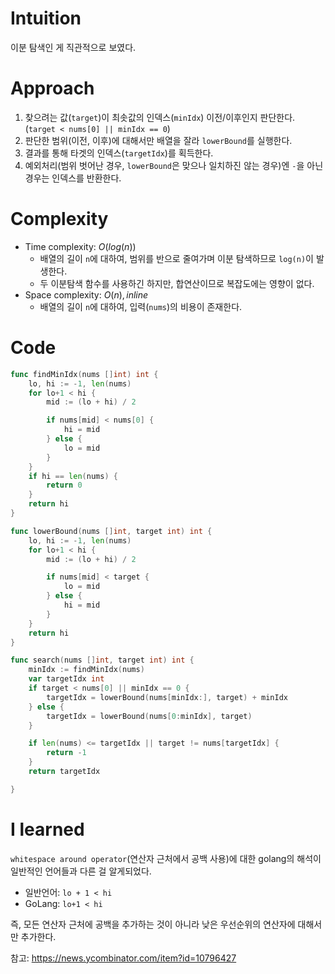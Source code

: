 # Intuition
이분 탐색인 게 직관적으로 보였다.

# Approach
1. 찾으려는 값(`target`)이 최솟값의 인덱스(`minIdx`) 이전/이후인지 판단한다. (`target < nums[0] || minIdx == 0`)
2. 판단한 범위(이전, 이후)에 대해서만 배열을 잘라 `lowerBound`를 실행한다.
3. 결과를 통해 타겟의 인덱스(`targetIdx`)를 획득한다.
4. 예외처리(범위 벗어난 경우, `lowerBound`은 맞으나 일치하진 않는 경우)엔 `-`을 아닌 경우는 인덱스를 반환한다.

# Complexity
- Time complexity: $O(log(n))$
    - 배열의 길이 `n`에 대하여, 범위를 반으로 줄여가며 이분 탐색하므로 `log(n)`이 발생한다.
    - 두 이분탐색 함수를 사용하긴 하지만, 합연산이므로 복잡도에는 영향이 없다.
- Space complexity: $O(n), inline$
    - 배열의 길이 `n`에 대하여, 입력(`nums`)의 비용이 존재한다.

# Code
```go
func findMinIdx(nums []int) int {
	lo, hi := -1, len(nums)
	for lo+1 < hi {
		mid := (lo + hi) / 2

		if nums[mid] < nums[0] {
			hi = mid
		} else {
			lo = mid
		}
	}
	if hi == len(nums) {
		return 0
	}
	return hi
}

func lowerBound(nums []int, target int) int {
	lo, hi := -1, len(nums)
	for lo+1 < hi {
		mid := (lo + hi) / 2

		if nums[mid] < target {
			lo = mid
		} else {
			hi = mid
		}
	}
	return hi
}

func search(nums []int, target int) int {
	minIdx := findMinIdx(nums)
	var targetIdx int
	if target < nums[0] || minIdx == 0 {
		targetIdx = lowerBound(nums[minIdx:], target) + minIdx
	} else {
		targetIdx = lowerBound(nums[0:minIdx], target)
	}

	if len(nums) <= targetIdx || target != nums[targetIdx] {
		return -1
	}
	return targetIdx

}

```
# I learned
`whitespace around operator`(연산자 근처에서 공백 사용)에 대한 golang의 해석이 일반적인 언어들과 다른 걸 알게되었다.
- 일반언어: `lo + 1 < hi`
- GoLang: `lo+1 < hi`

즉, 모든 연산자 근처에 공백을 추가하는 것이 아니라 낮은 우선순위의 연산자에 대해서만 추가한다.

참고: https://news.ycombinator.com/item?id=10796427